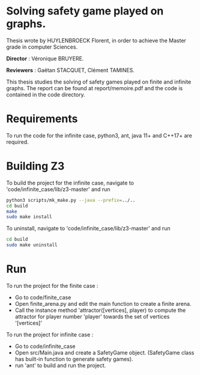 # Solving safety game played on graphs.

Thesis wrote by HUYLENBROECK Florent, in order to achieve the Master grade in computer Sciences.

**Director** : Véronique BRUYERE. 

**Reviewers** : Gaëtan STACQUET, Clément TAMINES. 

This thesis studies the solving of safety games played on finite and infinite graphs. 
The report can be found at report/memoire.pdf and the code is contained in the code directory.

# Requirements
To run the code for the infinite case, python3, ant, java 11+ and C++17+ are required. 

# Building Z3
To build the project for the infinite case, navigate to 'code/infinite_case/lib/z3-master' and run
```sh
python3 scripts/mk_make.py --java --prefix=../..
cd build
make
sudo make install
```
To uninstall, navigate to 'code/infinite_case/lib/z3-master' and run
```sh
cd build
sudo make uninstall
```

# Run
To run the project for the finite case :
- Go to code/finite_case
- Open finite_arena.py and edit the main function to create a finite arena.
- Call the instance method 'attractor([vertices], player) to compute the attractor for player number 'player' towards the set of vertices '[vertices]'

To run the project for infinite case :
- Go to  code/infinite_case
- Open src/Main.java and create a SafetyGame object. (SafetyGame class has built-in function to generate safety games).
- run 'ant' to build and run the project.
